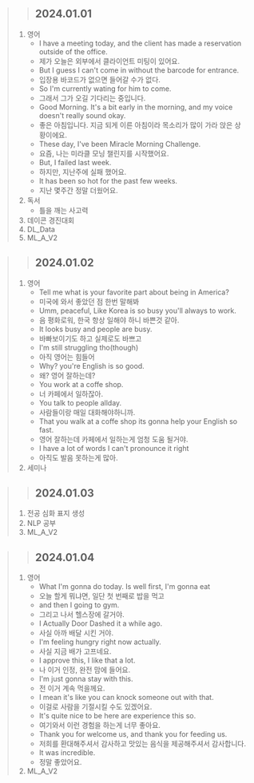 > > ## 2024.01.01
> 1. 영어
>    - I have a meeting today, and the client has made a reservation outside of the office.
>    - 제가 오늘은 외부에서 클라이언트 미팅이 있어요.
>    - But I guess I can't come in without the barcode for entrance.
>    - 입장용 바코드가 없으면 들어갈 수가 없다.
>    - So I'm currently wating for him to come.
>    - 그래서 그가 오길 기다리는 중입니다.
>    - Good Morning. It's a bit early in the morning, and my voice doesn't really sound okay.
>    - 좋은 아침입니다. 지금 되게 이른 아침이라 목소리가 많이 가라 앉은 상황이에요.
>    - These day, I've been Miracle Morning Challenge.
>    - 요즘, 나는 미라클 모닝 챌린지를 시작했어요.
>    - But, I failed last week.
>    - 하지만, 지난주에 실패 했어요.
>    - It has been so hot for the past few weeks.
>    - 지난 몇주간 정말 더웠어요.
> 2. 독서
>    - 틀을 깨는 사고력
> 3. 데이콘 경진대회
> 4. DL_Data
> 5. ML_A_V2

> > ## 2024.01.02
> 1. 영어
>    - Tell me what is your favorite part about being in America?
>    - 미국에 와서 좋았던 점 한번 말해봐
>    - Umm, peaceful, Like Korea is so busy you'll always to work.
>    - 음 평화로워, 한국 항상 일해야 하니 바쁜것 같아.
>    - It looks busy and people are busy.
>    - 바빠보이기도 하고 실제로도 바쁘고
>    - I'm still struggling tho(though)
>    - 아직 영어는 힘들어
>    - Why? you're English is so good.
>    - 왜? 영어 잘하는데?
>    - You work at a coffe shop.
>    - 너 카페에서 일하잖아.
>    - You talk to people allday.
>    - 사람들이랑 매일 대화해야하니까.
>    - That you walk at a coffe shop its gonna help your English so fast.
>    - 영어 잘하는데 카페에서 일하는게 엄청 도움 될거야.
>    - I have a lot of words I can't pronounce it right
>    - 아직도 발음 못하는게 많아.
> 2. 세미나

> > ## 2024.01.03
> 1. 전공 심화 표지 생성
> 2. NLP 공부
> 3. ML_A_V2

> > ## 2024.01.04
> 1. 영어
>    - What I'm gonna do today. Is well first, I'm gonna eat
>    - 오늘 할게 뭐냐면, 일단 첫 번째로 밥을 먹고
>    - and then I going to gym.
>    - 그리고 나서 헬스장에 갈거야.
>    - I Actually Door Dashed it a while ago.
>    - 사실 아까 배달 시킨 거야.
>    - I'm feeling hungry right now actually.
>    - 사실 지금 배가 고프네요.
>    - I approve this, I like that a lot.
>    - 나 이거 인정, 완전 맘에 들어요.
>    - I'm just gonna stay with this.
>    - 전 이거 계속 먹을께요.
>    - I mean it's like you can knock someone out with that.
>    - 이걸로 사람을 기절시킬 수도 있겠어요.
>    - It's quite nice to be here are experience this so.
>    - 여기와서 이런 경험을 하는게 너무 좋아요.
>    - Thank you for welcome us, and thank you for feeding us.
>    - 저희를 환대해주셔서 감사하고 맛있는 음식을 제공해주셔서 감사합니다.
>    - It was incredible.
>    - 정말 좋았어요.
> 2. ML_A_V2
